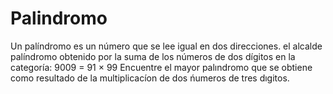 # Palindromo
Un palíndromo es un número que se lee igual en dos direcciones. el alcalde palíndromo obtenido por la suma de los números de dos dígitos en la categoría: 9009 = 91 × 99  Encuentre el mayor palındromo que se obtiene como resultado de la multiplicacíon de dos
ńumeros de tres dıgitos.
